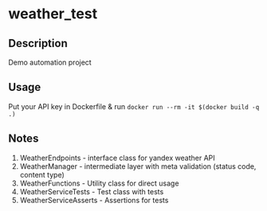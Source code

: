 # weather_test

## Description

Demo automation project

## Usage

Put your API key in Dockerfile & run
`docker run --rm -it $(docker build -q .)
`
## Notes

1. WeatherEndpoints - interface class for yandex weather API
2. WeatherManager - intermediate layer with meta validation (status code, content type)
3. WeatherFunctions - Utility class for direct usage
4. WeatherServiceTests - Test class with tests
5. WeatherServiceAsserts - Assertions for tests 



